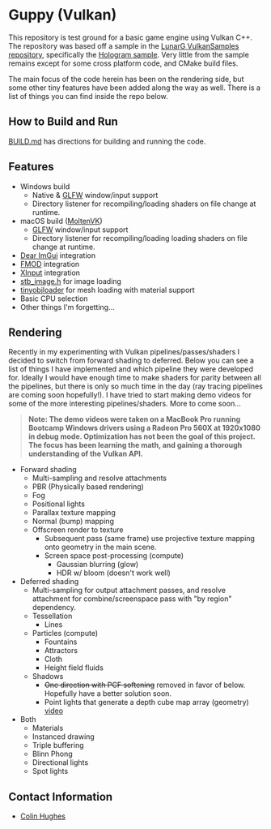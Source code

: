 # Guppy (Vulkan)
  This repository is test ground for a basic game engine using Vulkan C++. The repository was based off a sample in the [LunarG VulkanSamples repository](https://github.com/LunarG/VulkanSamples), specifically the [Hologram sample](https://github.com/LunarG/VulkanSamples/tree/master/Sample-Programs/Hologram). Very little from the sample remains except for some cross platform code, and CMake build files.

  The main focus of the code herein has been on the rendering side, but some other tiny features have been added along the way as well. There is a list of things you can find inside the repo below. 

## How to Build and Run
[BUILD.md](BUILD.md) has directions for building and running the code.

## Features
* Windows build
  * Native & [GLFW](https://www.glfw.org/) window/input support
  * Directory listener for recompiling/loading shaders on file change at runtime.
* macOS build ([MoltenVK](https://github.com/KhronosGroup/MoltenVK))
  * [GLFW](https://www.glfw.org/) window/input support
  * Directory listener for recompiling/loading loading shaders on file change at runtime.
* [Dear ImGui](https://github.com/ocornut/imgui) integration
* [FMOD](https://www.fmod.com/) integration
* [XInput](https://docs.microsoft.com/en-us/windows/win32/xinput/xinput-game-controller-apis-portal) integration
* [stb_image.h](https://github.com/nothings/stb/blob/master/stb_image.h) for image loading
* [tinyobjloader](https://github.com/syoyo/tinyobjloader) for mesh loading with material support
* Basic CPU selection
* Other things I'm forgetting...

## Rendering
Recently in my experimenting with Vulkan pipelines/passes/shaders I decided to switch from forward shading to deferred. Below you can see a list of things I have implemented and which pipeline they were developed for. Ideally I would have enough time to make shaders for parity between all the pipelines, but there is only so much time in the day (ray tracing pipelines are coming soon hopefully!). I have tried to start making demo videos for some of the more interesting pipelines/shaders. More to come soon...

> **Note: The demo videos were taken on a MacBook Pro running Bootcamp Windows drivers using a Radeon Pro 560X at 1920x1080 in debug mode. Optimization has not been the goal of this project. The focus has been learning the math, and gaining a thorough understanding of the Vulkan API.**

* Forward shading
  * Multi-sampling and resolve attachments
  * PBR (Physically based rendering)
  * Fog
  * Positional lights
  * Parallax texture mapping
  * Normal (bump) mapping
  * Offscreen render to texture
    * Subsequent pass (same frame) use projective texture mapping onto geometry in the main scene.
    * Screen space post-processing (compute)
      * Gaussian blurring (glow)
      * HDR w/ bloom (doesn't work well)
* Deferred shading
  * Multi-sampling for output attachment passes, and resolve attachment for combine/screenspace pass with "by region" dependency.
  * Tessellation
    * Lines
  * Particles (compute)
    * Fountains
    * Attractors
    * Cloth
    * Height field fluids
  * Shadows
    * ~~One direction with PCF softening~~ removed in favor of below. Hopefully have a better solution soon.
    * Point lights that generate a depth cube map array (geometry) [video](https://youtu.be/ri3ZodRF7VY)
* Both
  * Materials
  * Instanced drawing
  * Triple buffering
  * Blinn Phong
  * Directional lights
  * Spot lights

## Contact Information
* [Colin Hughes](mailto:colin.s.hughes@gmail.com)